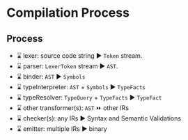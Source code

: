 # Compilation Process

## Process

- ⌛️ lexer: source code string ▶️ `Token` stream.
- ⌛️ parser: `LexerToken` stream ▶️ `AST`.
- ⌛️ binder: `AST` ▶️ `Symbols`
- ⌛️ typeInterpreter: `AST` + `Symbols` ▶️ `TypeFacts`
- ⌛️ typeResolver: `TypeQuery` + `TypeFacts` ▶️ `TypeFact`
- ⌛️ other transformer(s): `AST` ⏩ other IRs
- ⌛️ checker(s): any IRs ▶️ Syntax and Semantic Validations
- ⌛️ emitter: multiple IRs ▶️ binary
